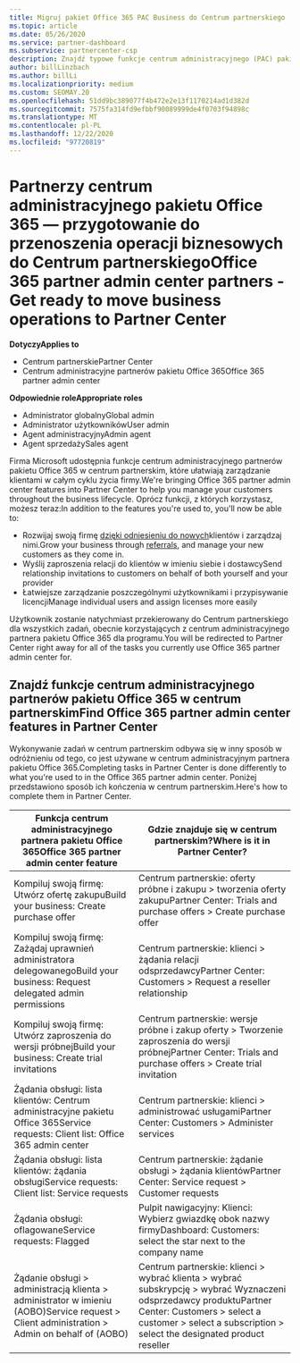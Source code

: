 ```yaml
---
title: Migruj pakiet Office 365 PAC Business do Centrum partnerskiego
ms.topic: article
ms.date: 05/26/2020
ms.service: partner-dashboard
ms.subservice: partnercenter-csp
description: Znajdź typowe funkcje centrum administracyjnego (PAC) pakietu Office 365, takie jak tworzenie żądań biznesowych i usług, po przeprowadzeniu migracji do Centrum partnerskiego.
author: billLinzbach
ms.author: billLi
ms.localizationpriority: medium
ms.custom: SEOMAY.20
ms.openlocfilehash: 51dd9bc389077f4b472e2e13f1170214ad1d382d
ms.sourcegitcommit: 7575fa314fd9efbbf90089999de4f0703f94898c
ms.translationtype: MT
ms.contentlocale: pl-PL
ms.lasthandoff: 12/22/2020
ms.locfileid: "97720819"
---
```

# <a name="office-365-partner-admin-center-partners---get-ready-to-move-business-operations-to-partner-center"></a><span data-ttu-id="56373-103">Partnerzy centrum administracyjnego pakietu Office 365 — przygotowanie do przenoszenia operacji biznesowych do Centrum partnerskiego</span><span class="sxs-lookup"><span data-stu-id="56373-103">Office 365 partner admin center partners - Get ready to move business operations to Partner Center</span></span>

<span data-ttu-id="56373-104">**Dotyczy**</span><span class="sxs-lookup"><span data-stu-id="56373-104">**Applies to**</span></span> 

- <span data-ttu-id="56373-105">Centrum partnerskie</span><span class="sxs-lookup"><span data-stu-id="56373-105">Partner Center</span></span>
- <span data-ttu-id="56373-106">Centrum administracyjne partnerów pakietu Office 365</span><span class="sxs-lookup"><span data-stu-id="56373-106">Office 365 partner admin center</span></span>

<span data-ttu-id="56373-107">**Odpowiednie role**</span><span class="sxs-lookup"><span data-stu-id="56373-107">**Appropriate roles**</span></span>

- <span data-ttu-id="56373-108">Administrator globalny</span><span class="sxs-lookup"><span data-stu-id="56373-108">Global admin</span></span>
- <span data-ttu-id="56373-109">Administrator użytkowników</span><span class="sxs-lookup"><span data-stu-id="56373-109">User admin</span></span>
- <span data-ttu-id="56373-110">Agent administracyjny</span><span class="sxs-lookup"><span data-stu-id="56373-110">Admin agent</span></span>
- <span data-ttu-id="56373-111">Agent sprzedaży</span><span class="sxs-lookup"><span data-stu-id="56373-111">Sales agent</span></span>

<span data-ttu-id="56373-112">Firma Microsoft udostępnia funkcje centrum administracyjnego partnerów pakietu Office 365 w centrum partnerskim, które ułatwiają zarządzanie klientami w całym cyklu życia firmy.</span><span class="sxs-lookup"><span data-stu-id="56373-112">We're bringing Office 365 partner admin center features into Partner Center to help you manage your customers throughout the business lifecycle.</span></span> <span data-ttu-id="56373-113">Oprócz funkcji, z których korzystasz, możesz teraz:</span><span class="sxs-lookup"><span data-stu-id="56373-113">In addition to the features you're used to, you'll now be able to:</span></span>

- <span data-ttu-id="56373-114">Rozwijaj swoją firmę [dzięki odniesieniu do nowych](referrals.md)klientów i zarządzaj nimi.</span><span class="sxs-lookup"><span data-stu-id="56373-114">Grow your business through [referrals](referrals.md), and manage your new customers as they come in.</span></span>
- <span data-ttu-id="56373-115">Wyślij zaproszenia relacji do klientów w imieniu siebie i dostawcy</span><span class="sxs-lookup"><span data-stu-id="56373-115">Send relationship invitations to customers on behalf of both yourself and your provider</span></span>
- <span data-ttu-id="56373-116">Łatwiejsze zarządzanie poszczególnymi użytkownikami i przypisywanie licencji</span><span class="sxs-lookup"><span data-stu-id="56373-116">Manage individual users and assign licenses more easily</span></span>

<span data-ttu-id="56373-117">Użytkownik zostanie natychmiast przekierowany do Centrum partnerskiego dla wszystkich zadań, obecnie korzystających z centrum administracyjnego partnera pakietu Office 365 dla programu.</span><span class="sxs-lookup"><span data-stu-id="56373-117">You will be redirected to Partner Center right away for all of the tasks you currently use Office 365 partner admin center for.</span></span>

## <a name="find-office-365-partner-admin-center-features-in-partner-center"></a><span data-ttu-id="56373-118">Znajdź funkcje centrum administracyjnego partnerów pakietu Office 365 w centrum partnerskim</span><span class="sxs-lookup"><span data-stu-id="56373-118">Find Office 365 partner admin center features in Partner Center</span></span>

<span data-ttu-id="56373-119">Wykonywanie zadań w centrum partnerskim odbywa się w inny sposób w odróżnieniu od tego, co jest używane w centrum administracyjnym partnera pakietu Office 365.</span><span class="sxs-lookup"><span data-stu-id="56373-119">Completing tasks in Partner Center is done differently to what you're used to in the Office 365 partner admin center.</span></span> <span data-ttu-id="56373-120">Poniżej przedstawiono sposób ich kończenia w centrum partnerskim.</span><span class="sxs-lookup"><span data-stu-id="56373-120">Here's how to complete them in Partner Center.</span></span>

| <span data-ttu-id="56373-121">Funkcja centrum administracyjnego partnera pakietu Office 365</span><span class="sxs-lookup"><span data-stu-id="56373-121">Office 365 partner admin center feature</span></span>                       | <span data-ttu-id="56373-122">Gdzie znajduje się w centrum partnerskim?</span><span class="sxs-lookup"><span data-stu-id="56373-122">Where is it in Partner Center?</span></span> | 
|   -----------------------------------------------  | -------------- |
| <span data-ttu-id="56373-123">Kompiluj swoją firmę: Utwórz ofertę zakupu</span><span class="sxs-lookup"><span data-stu-id="56373-123">Build your business: Create purchase offer</span></span> | <span data-ttu-id="56373-124">Centrum partnerskie: oferty próbne i zakupu > tworzenia oferty zakupu</span><span class="sxs-lookup"><span data-stu-id="56373-124">Partner Center: Trials and purchase offers > Create purchase offer</span></span> |
| <span data-ttu-id="56373-125">Kompiluj swoją firmę: Zażądaj uprawnień administratora delegowanego</span><span class="sxs-lookup"><span data-stu-id="56373-125">Build your business: Request delegated admin permissions</span></span> | <span data-ttu-id="56373-126">Centrum partnerskie: klienci > żądania relacji odsprzedawcy</span><span class="sxs-lookup"><span data-stu-id="56373-126">Partner Center: Customers > Request a reseller relationship</span></span> |
| <span data-ttu-id="56373-127">Kompiluj swoją firmę: Utwórz zaproszenia do wersji próbnej</span><span class="sxs-lookup"><span data-stu-id="56373-127">Build your business: Create trial invitations</span></span> | <span data-ttu-id="56373-128">Centrum partnerskie: wersje próbne i zakup oferty > Tworzenie zaproszenia do wersji próbnej</span><span class="sxs-lookup"><span data-stu-id="56373-128">Partner Center: Trials and purchase offers > Create trial invitation</span></span> |
| <span data-ttu-id="56373-129">Żądania obsługi: lista klientów: Centrum administracyjne pakietu Office 365</span><span class="sxs-lookup"><span data-stu-id="56373-129">Service requests: Client list: Office 365 admin center</span></span> | <span data-ttu-id="56373-130">Centrum partnerskie: klienci > administrować usługami</span><span class="sxs-lookup"><span data-stu-id="56373-130">Partner Center: Customers > Administer services</span></span> |
| <span data-ttu-id="56373-131">Żądania obsługi: lista klientów: żądania obsługi</span><span class="sxs-lookup"><span data-stu-id="56373-131">Service requests: Client list: Service requests</span></span> | <span data-ttu-id="56373-132">Centrum partnerskie: żądanie obsługi > żądania klientów</span><span class="sxs-lookup"><span data-stu-id="56373-132">Partner Center: Service request > Customer requests</span></span> |
| <span data-ttu-id="56373-133">Żądania obsługi: oflagowane</span><span class="sxs-lookup"><span data-stu-id="56373-133">Service requests: Flagged</span></span> | <span data-ttu-id="56373-134">Pulpit nawigacyjny: Klienci: Wybierz gwiazdkę obok nazwy firmy</span><span class="sxs-lookup"><span data-stu-id="56373-134">Dashboard: Customers: select the star next to the company name</span></span> |
| <span data-ttu-id="56373-135">Żądanie obsługi > administracją klienta > administrator w imieniu (AOBO)</span><span class="sxs-lookup"><span data-stu-id="56373-135">Service request > Client administration > Admin on behalf of (AOBO)</span></span> | <span data-ttu-id="56373-136">Centrum partnerskie: klienci > wybrać klienta > wybrać subskrypcję > wybrać Wyznaczeni odsprzedawcy produktu</span><span class="sxs-lookup"><span data-stu-id="56373-136">Partner Center: Customers > select a customer > select a subscription > select the designated product reseller</span></span> |

